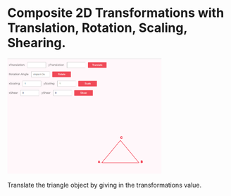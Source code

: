 <h1>Composite 2D Transformations with Translation, Rotation, Scaling, Shearing.</h1>

<img src = "2D.PNG" width = "350px">
<p>Translate the triangle object by giving in the transformations value. </p>
